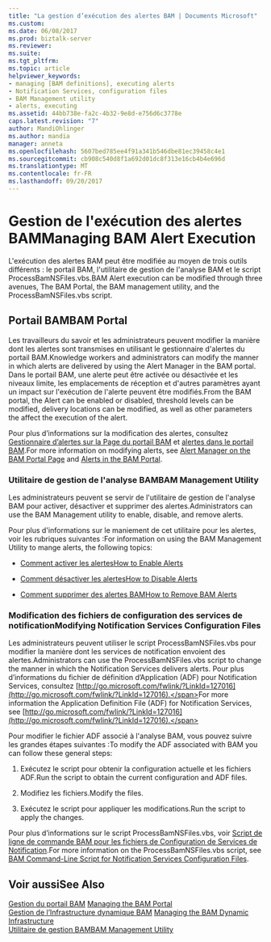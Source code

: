 ```yaml
---
title: "La gestion d’exécution des alertes BAM | Documents Microsoft"
ms.custom: 
ms.date: 06/08/2017
ms.prod: biztalk-server
ms.reviewer: 
ms.suite: 
ms.tgt_pltfrm: 
ms.topic: article
helpviewer_keywords:
- managing [BAM definitions], executing alerts
- Notification Services, configuration files
- BAM Management utility
- alerts, executing
ms.assetid: 44bb738e-fa2c-4b32-9e8d-e756d6c3778e
caps.latest.revision: "7"
author: MandiOhlinger
ms.author: mandia
manager: anneta
ms.openlocfilehash: 5607bed785ee4f91a341b546dbe81ec39458c4e1
ms.sourcegitcommit: cb908c540d8f1a692d01dc8f313e16cb4b4e696d
ms.translationtype: MT
ms.contentlocale: fr-FR
ms.lasthandoff: 09/20/2017
---
```

# <a name="managing-bam-alert-execution"></a><span data-ttu-id="8b597-102">Gestion de l'exécution des alertes BAM</span><span class="sxs-lookup"><span data-stu-id="8b597-102">Managing BAM Alert Execution</span></span>
<span data-ttu-id="8b597-103">L'exécution des alertes BAM peut être modifiée au moyen de trois outils différents : le portail BAM, l'utilitaire de gestion de l'analyse BAM et le script ProcessBamNSFiles.vbs.</span><span class="sxs-lookup"><span data-stu-id="8b597-103">BAM Alert execution can be modified through three avenues, The BAM Portal, the BAM management utility, and the ProcessBamNSFiles.vbs script.</span></span>  
  
## <a name="bam-portal"></a><span data-ttu-id="8b597-104">Portail BAM</span><span class="sxs-lookup"><span data-stu-id="8b597-104">BAM Portal</span></span>  
 <span data-ttu-id="8b597-105">Les travailleurs du savoir et les administrateurs peuvent modifier la manière dont les alertes sont transmises en utilisant le gestionnaire d'alertes du portail BAM.</span><span class="sxs-lookup"><span data-stu-id="8b597-105">Knowledge workers and administrators can modify the manner in which alerts are delivered by using the Alert Manager in the BAM portal.</span></span> <span data-ttu-id="8b597-106">Dans le portail BAM, une alerte peut être activée ou désactivée et les niveaux limite, les emplacements de réception et d'autres paramètres ayant un impact sur l'exécution de l'alerte peuvent être modifiés.</span><span class="sxs-lookup"><span data-stu-id="8b597-106">From the BAM portal, the Alert can be enabled or disabled, threshold levels can be modified, delivery locations can be modified, as well as other parameters the affect the execution of the alert.</span></span>  
  
 <span data-ttu-id="8b597-107">Pour plus d’informations sur la modification des alertes, consultez [Gestionnaire d’alertes sur la Page du portail BAM](../core/alert-manager-on-the-bam-portal-page.md) et [alertes dans le portail BAM](../core/alerts-in-the-bam-portal.md).</span><span class="sxs-lookup"><span data-stu-id="8b597-107">For more information on modifying alerts, see [Alert Manager on the BAM Portal Page](../core/alert-manager-on-the-bam-portal-page.md) and [Alerts in the BAM Portal](../core/alerts-in-the-bam-portal.md).</span></span>  
  
### <a name="bam-management-utility"></a><span data-ttu-id="8b597-108">Utilitaire de gestion de l'analyse BAM</span><span class="sxs-lookup"><span data-stu-id="8b597-108">BAM Management Utility</span></span>  
 <span data-ttu-id="8b597-109">Les administrateurs peuvent se servir de l'utilitaire de gestion de l'analyse BAM pour activer, désactiver et supprimer des alertes.</span><span class="sxs-lookup"><span data-stu-id="8b597-109">Administrators can use the BAM Management utility to enable, disable, and remove alerts.</span></span>  
  
 <span data-ttu-id="8b597-110">Pour plus d'informations sur le maniement de cet utilitaire pour les alertes, voir les rubriques suivantes :</span><span class="sxs-lookup"><span data-stu-id="8b597-110">For information on using the BAM Management Utility to mange alerts, the following topics:</span></span>  
  
-   [<span data-ttu-id="8b597-111">Comment activer les alertes</span><span class="sxs-lookup"><span data-stu-id="8b597-111">How to Enable Alerts</span></span>](../core/how-to-enable-alerts.md) 
  
-   [<span data-ttu-id="8b597-112">Comment désactiver les alertes</span><span class="sxs-lookup"><span data-stu-id="8b597-112">How to Disable Alerts</span></span>](../core/how-to-disable-alerts.md)  
  
-   [<span data-ttu-id="8b597-113">Comment supprimer des alertes BAM</span><span class="sxs-lookup"><span data-stu-id="8b597-113">How to Remove BAM Alerts</span></span>](../core/how-to-remove-bam-alerts.md)  
  
### <a name="modifying-notification-services-configuration-files"></a><span data-ttu-id="8b597-114">Modification des fichiers de configuration des services de notification</span><span class="sxs-lookup"><span data-stu-id="8b597-114">Modifying Notification Services Configuration Files</span></span>  
 <span data-ttu-id="8b597-115">Les administrateurs peuvent utiliser le script ProcessBamNSFiles.vbs pour modifier la manière dont les services de notification envoient des alertes.</span><span class="sxs-lookup"><span data-stu-id="8b597-115">Administrators can use the ProcessBamNSFiles.vbs script to change the manner in which the Notification Services delivers alerts.</span></span> <span data-ttu-id="8b597-116">Pour plus d’informations du fichier de définition d’Application (ADF) pour Notification Services, consultez [http://go.microsoft.com/fwlink/?LinkId=127016](http://go.microsoft.com/fwlink/?LinkId=127016).</span><span class="sxs-lookup"><span data-stu-id="8b597-116">For more information the Application Definition File (ADF) for Notification Services, see [http://go.microsoft.com/fwlink/?LinkId=127016](http://go.microsoft.com/fwlink/?LinkId=127016).</span></span>  
  
 <span data-ttu-id="8b597-117">Pour modifier le fichier ADF associé à l'analyse BAM, vous pouvez suivre les grandes étapes suivantes :</span><span class="sxs-lookup"><span data-stu-id="8b597-117">To modify the ADF associated with BAM you can follow these general steps:</span></span>  
  
1.  <span data-ttu-id="8b597-118">Exécutez le script pour obtenir la configuration actuelle et les fichiers ADF.</span><span class="sxs-lookup"><span data-stu-id="8b597-118">Run the script to obtain the current configuration and ADF files.</span></span>  
  
2.  <span data-ttu-id="8b597-119">Modifiez les fichiers.</span><span class="sxs-lookup"><span data-stu-id="8b597-119">Modify the files.</span></span>  
  
3.  <span data-ttu-id="8b597-120">Exécutez le script pour appliquer les modifications.</span><span class="sxs-lookup"><span data-stu-id="8b597-120">Run the script to apply the changes.</span></span>  
  
 <span data-ttu-id="8b597-121">Pour plus d’informations sur le script ProcessBamNSFiles.vbs, voir [Script de ligne de commande BAM pour les fichiers de Configuration de Services de Notification](../core/bam-command-line-script-for-notification-services-configuration-files.md).</span><span class="sxs-lookup"><span data-stu-id="8b597-121">For more information on the ProcessBamNSFiles.vbs script, see [BAM Command-Line Script for Notification Services Configuration Files](../core/bam-command-line-script-for-notification-services-configuration-files.md).</span></span>  
  
## <a name="see-also"></a><span data-ttu-id="8b597-122">Voir aussi</span><span class="sxs-lookup"><span data-stu-id="8b597-122">See Also</span></span>  
 <span data-ttu-id="8b597-123">[Gestion du portail BAM](../core/managing-the-bam-portal.md) </span><span class="sxs-lookup"><span data-stu-id="8b597-123">[Managing the BAM Portal](../core/managing-the-bam-portal.md) </span></span>  
 <span data-ttu-id="8b597-124">[Gestion de l’Infrastructure dynamique BAM](../core/managing-the-bam-dynamic-infrastructure.md) </span><span class="sxs-lookup"><span data-stu-id="8b597-124">[Managing the BAM Dynamic Infrastructure](../core/managing-the-bam-dynamic-infrastructure.md) </span></span>  
 [<span data-ttu-id="8b597-125">Utilitaire de gestion BAM</span><span class="sxs-lookup"><span data-stu-id="8b597-125">BAM Management Utility</span></span>](../core/bam-management-utility.md)